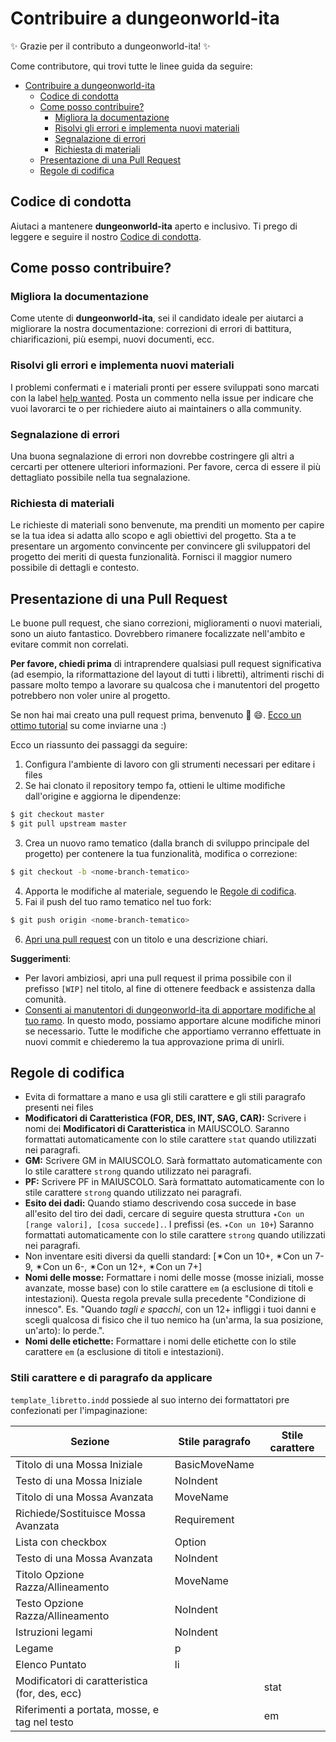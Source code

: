 # Contribuire a dungeonworld-ita
✨ Grazie per il contributo a dungeonworld-ita! ✨

Come contributore, qui trovi tutte le linee guida da seguire:

- [Contribuire a dungeonworld-ita](#contribuire-a-dungeonworld-ita)
  - [Codice di condotta](#codice-di-condotta)
  - [Come posso contribuire?](#come-posso-contribuire)
    - [Migliora la documentazione](#migliora-la-documentazione)
    - [Risolvi gli errori e implementa nuovi materiali](#risolvi-gli-errori-e-implementa-nuovi-materiali)
    - [Segnalazione di errori](#segnalazione-di-errori)
    - [Richiesta di materiali](#richiesta-di-materiali)
  - [Presentazione di una Pull Request](#presentazione-di-una-pull-request)
  - [Regole di codifica](#regole-di-codifica)

## Codice di condotta

Aiutaci a mantenere **dungeonworld-ita** aperto e inclusivo. Ti prego di leggere e seguire il nostro [Codice di condotta](CODE_OF_CONDUCT.md).

## Come posso contribuire?
### Migliora la documentazione

Come utente di **dungeonworld-ita**, sei il candidato ideale per aiutarci a migliorare la nostra documentazione: correzioni di errori di battitura, chiarificazioni, più esempi, nuovi documenti, ecc.

### Risolvi gli errori e implementa nuovi materiali

I problemi confermati e i materiali pronti per essere sviluppati sono marcati con la label [help wanted](https://github.com/KernelPanic92/dungeonworld-ita/labels/help%20wanted).
Posta un commento nella issue per indicare che vuoi lavorarci te o per richiedere aiuto ai maintainers o alla community.

### Segnalazione di errori
Una buona segnalazione di errori non dovrebbe costringere gli altri a cercarti per ottenere ulteriori informazioni. Per favore, cerca di essere il più dettagliato possibile nella tua segnalazione.

### Richiesta di materiali
Le richieste di materiali sono benvenute, ma prenditi un momento per capire se la tua idea si adatta allo scopo e agli obiettivi del progetto. Sta a te presentare un argomento convincente per convincere gli sviluppatori del progetto dei meriti di questa funzionalità. Fornisci il maggior numero possibile di dettagli e contesto.

## Presentazione di una Pull Request

Le buone pull request, che siano correzioni, miglioramenti o nuovi materiali, sono un aiuto fantastico. Dovrebbero rimanere focalizzate nell'ambito e evitare commit non correlati.

**Per favore, chiedi prima** di intraprendere qualsiasi pull request significativa (ad esempio, la riformattazione del layout di tutti i libretti), altrimenti rischi di passare molto tempo a lavorare su qualcosa che i manutentori del progetto potrebbero non voler unire al progetto.

Se non hai mai creato una pull request prima, benvenuto 🎉 😄. [Ecco un ottimo tutorial](https://opensource.guide/how-to-contribute/#opening-a-pull-request) su come inviarne una :)

Ecco un riassunto dei passaggi da seguire:

1. Configura l'ambiente di lavoro con gli strumenti necessari per editare i files
2. Se hai clonato il repository tempo fa, ottieni le ultime modifiche dall'origine e aggiorna le dipendenze:

```bash
$ git checkout master
$ git pull upstream master
```

3. Crea un nuovo ramo tematico (dalla branch di sviluppo principale del progetto) per contenere la tua funzionalità, modifica o correzione:

```bash
$ git checkout -b <nome-branch-tematico>
```

4. Apporta le modifiche al materiale, seguendo le [Regole di codifica](#coding-rules).
5. Fai il push del tuo ramo tematico nel tuo fork:

```bash
$ git push origin <nome-branch-tematico>
```

6. [Apri una pull request](https://help.github.com/articles/creating-a-pull-request/#creating-the-pull-request) con un titolo e una descrizione chiari.

**Suggerimenti**:

- Per lavori ambiziosi, apri una pull request il prima possibile con il prefisso `[WIP]` nel titolo, al fine di ottenere feedback e assistenza dalla comunità.
- [Consenti ai manutentori di dungeonworld-ita di apportare modifiche al tuo ramo](https://help.github.com/articles/allowing-changes-to-a-pull-request-branch-created-from-a-fork).
  In questo modo, possiamo apportare alcune modifiche minori se necessario.
  Tutte le modifiche che apportiamo verranno effettuate in nuovi commit e chiederemo la tua approvazione prima di unirli.

## Regole di codifica

- Evita di formattare a mano e usa gli stili carattere e gli stili paragrafo presenti nei files
- **Modificatori di Caratteristica (FOR, DES, INT, SAG, CAR):** Scrivere i nomi dei **Modificatori di Caratteristica** in MAIUSCOLO. Saranno formattati automaticamente con lo stile carattere `stat` quando utilizzati nei paragrafi.
- **GM:** Scrivere GM in MAIUSCOLO. Sarà formattato automaticamente con lo stile carattere `strong` quando utilizzato nei paragrafi.
- **PF:** Scrivere PF in MAIUSCOLO. Sarà formattato automaticamente con lo stile carattere `strong` quando utilizzato nei paragrafi.
- **Esito dei dadi:** Quando stiamo descrivendo cosa succede in base all'esito del tiro dei dadi, cercare di seguire questa struttura `✴Con un [range valori], [cosa succede].`. I prefissi (es. `✴Con un 10+`) Saranno formattati automaticamente con lo stile carattere `strong` quando utilizzati nei paragrafi.
- Non inventare esiti diversi da quelli standard: [✴Con un 10+, ✴Con un 7-9, ✴Con un 6-, ✴Con un 12+, ✴Con un 7+]
- **Nomi delle mosse:** Formattare i nomi delle mosse (mosse iniziali, mosse avanzate, mosse base) con lo stile carattere `em` (a esclusione di titoli e intestazioni). Questa regola prevale sulla precedente "Condizione di innesco".  Es. "Quando _tagli e spacchi_, con un 12+ infliggi i tuoi danni e scegli qualcosa di fisico che il tuo nemico ha (un'arma, la sua posizione, un'arto): lo perde.". 
- **Nomi delle etichette:** Formattare i nomi delle etichette con lo stile carattere `em` (a esclusione di titoli e intestazioni).

### Stili carattere e di paragrafo da applicare
`template_libretto.indd` possiede al suo interno dei formattatori pre confezionati per l'impaginazione:

| Sezione                                        | Stile paragrafo | Stile carattere |
|------------------------------------------------|-----------------|-----------------|
| Titolo di una Mossa Iniziale                   | BasicMoveName   |                 |
| Testo di una Mossa Iniziale                    | NoIndent        |                 |
| Titolo di una Mossa Avanzata                   | MoveName        |                 |
| Richiede/Sostituisce Mossa Avanzata            | Requirement     |                 |
| Lista con checkbox                             | Option          |                 |
| Testo di una Mossa Avanzata                    | NoIndent        |                 |
| Titolo Opzione Razza/Allineamento              | MoveName        |                 |
| Testo Opzione Razza/Allineamento               | NoIndent        |                 |
| Istruzioni legami                              | NoIndent        |                 |
| Legame                                         | p               |                 |
| Elenco Puntato                                 | li              |                 |
| Modificatori di caratteristica (for, des, ecc) |                 | stat            |
| Riferimenti a portata, mosse, e tag nel testo  |                 | em              |
